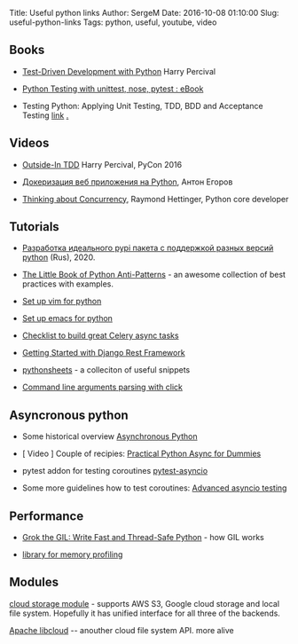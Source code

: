 Title: Useful python links
Author: SergeM
Date: 2016-10-08 01:10:00
Slug: useful-python-links
Tags: python, useful, youtube, video

## Books

* [Test-Driven Development with Python](http://chimera.labs.oreilly.com/books/1234000000754/index.html)
Harry Percival

* [Python Testing with unittest, nose, pytest : eBook](http://pythontesting.net/books/python-testing-ebook/)

* Testing Python: Applying Unit Testing, TDD, BDD and Acceptance Testing [link](http://eu.wiley.com/WileyCDA/WileyTitle/productCd-1118901223.html)
[.](http://cdwanze.github.io/%E7%94%B5%E8%84%91/python/Testing%20Python.pdf)

## Videos

* [Outside-In TDD](https://www.youtube.com/watch?v=6zQAu23bKF8) Harry Percival, PyCon 2016

* [Докеризация веб приложения на Python](https://www.youtube.com/watch?v=if6Ly9ik9pE), Антон Егоров

* [Thinking about Concurrency](https://www.youtube.com/watch?v=Bv25Dwe84g0), Raymond Hettinger, Python core developer



## Tutorials
* [Разработка идеального pypi пакета с поддержкой разных версий python](https://habr.com/en/post/483512/) (Rus), 2020.

* [The Little Book of Python Anti-Patterns](https://docs.quantifiedcode.com/python-anti-patterns/index.html) - an awesome collection of best practices with examples.

* [Set up vim for python](https://realpython.com/blog/python/vim-and-python-a-match-made-in-heaven/)

* [Set up emacs for python](https://realpython.com/blog/python/emacs-the-best-python-editor/)

* [Checklist to build great Celery async tasks](http://celerytaskschecklist.com/)

* [Getting Started with Django Rest Framework](http://www.projectforrest.com/path/70)

* [pythonsheets](https://www.pythonsheets.com/) - a colleciton of useful snippets

* [Command line arguments parsing with click](https://dbader.org/blog/mastering-click-advanced-python-command-line-apps)


## Asyncronous python

* Some historical overview [Asynchronous Python](https://hackernoon.com/asynchronous-python-45df84b82434)

* [ Video ] Couple of recipies: [Practical Python Async for Dummies](https://www.youtube.com/watch?v=5_K8GwZ_268)

* pytest addon for testing coroutines [pytest-asyncio](https://pypi.python.org/pypi/pytest-asyncio)

* Some more guidelines how to test coroutines: [Advanced asyncio testing](https://stefan.sofa-rockers.org/2016/03/10/advanced-asyncio-testing/)

## Performance

* [Grok the GIL: Write Fast and Thread-Safe Python](https://emptysqua.re/blog/grok-the-gil-fast-thread-safe-python/) - how GIL works

* [library for memory profiling](https://pypi.python.org/pypi/memory_profiler)

## Modules

[cloud storage module](https://pypi.python.org/pypi/cloudstorage) - supports AWS S3, Google cloud storage and local file system. Hopefully it has unified interface for all three of the backends.

[Apache libcloud](https://github.com/apache/libcloud/) -- anouther cloud file system API. more alive

